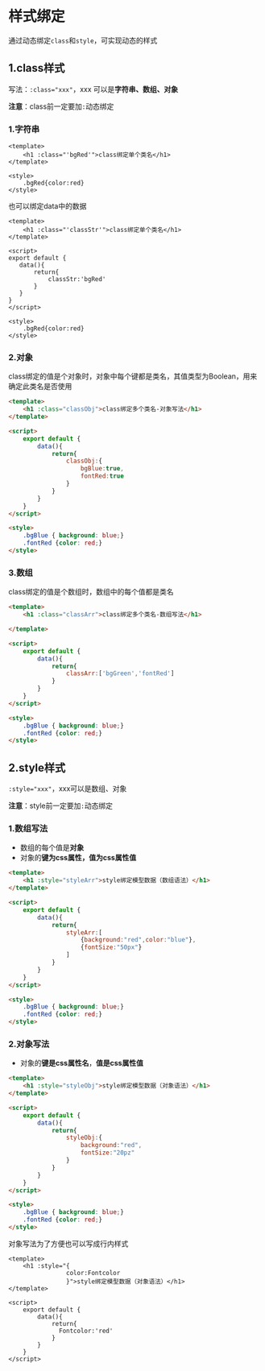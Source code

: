 # 样式绑定

通过动态绑定`class`和`style`，可实现动态的样式

## 1.class样式

写法：`:class="xxx"`，xxx 可以是**字符串、数组、对象**

**注意**：class前一定要加`:`动态绑定

### 1.字符串

```vue {2,6}
<template>
	<h1 :class="'bgRed'">class绑定单个类名</h1>
</template>

<style>
    .bgRed{color:red}
</style>
```

也可以绑定data中的数据

```vue {2,9,16}
<template>
	<h1 :class="'classStr'">class绑定单个类名</h1>
</template>

<script>
export default {
   data(){
       return{
           classStr:'bgRed'
       }
   }
}
</script>

<style>
    .bgRed{color:red}
</style>
```



### 2.对象

class绑定的值是个对象时，对象中每个键都是类名，其值类型为Boolean，用来确定此类名是否使用

```html
<template>
    <h1 :class="classObj">class绑定多个类名-对象写法</h1>  
</template>

<script>
    export default {
        data(){
            return{
                classObj:{
                    bgBlue:true,
                    fontRed:true
                }
            }
        }
    }
</script>

<style>
    .bgBlue { background: blue;}
    .fontRed {color: red;}
</style>
```

### 3.数组

class绑定的值是个数组时，数组中的每个值都是类名		

```html
<template>
    <h1 :class="classArr">class绑定多个类名-数组写法</h1>

</template>

<script>
    export default {
        data(){
            return{
                classArr:['bgGreen','fontRed']
            }
        }
    }
</script>

<style>
    .bgBlue { background: blue;}
    .fontRed {color: red;}
</style>
```



## 2.style样式

`:style="xxx"`，xxx可以是数组、对象

**注意**：style前一定要加`:`动态绑定



### 1.数组写法

- 数组的每个值是**对象**
- 对象的**键为css属性，值为css属性值**

```html
<template>
    <h1 :style="styleArr">style绑定模型数据（数组语法）</h1>
</template>

<script>
    export default {
        data(){
            return{
                styleArr:[
                    {background:"red",color:"blue"},
                    {fontSize:"50px"}
                ]
            }
        }
    }
</script>

<style>
    .bgBlue { background: blue;}
    .fontRed {color: red;}
</style>
```



### 2.对象写法

- 对象的**键是css属性名**，**值是css属性值**

```html
<template>
    <h1 :style="styleObj">style绑定模型数据（对象语法）</h1>
</template>

<script>
    export default {
        data(){
            return{
                styleObj:{
                    background:"red",
                    fontSize:"20pz"
                }
            }
        }
    }
</script>

<style>
    .bgBlue { background: blue;}
    .fontRed {color: red;}
</style>
```

对象写法为了方便也可以写成行内样式

```vue
<template>
    <h1 :style="{
                color:Fontcolor
                }">style绑定模型数据（对象语法）</h1>
</template>

<script>
    export default {
        data(){
            return{
              Fontcolor:'red'
            }
        }
    }
</script>
```

